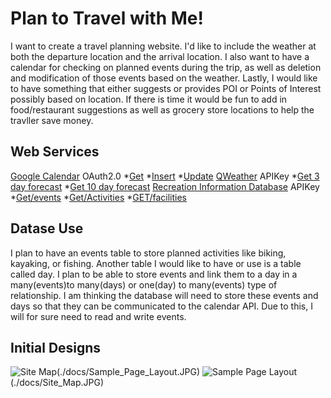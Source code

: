 Plan to Travel with Me!
=======================

I want to create a travel planning website. I'd like to include the weather at both the departure location and the arrival location. I also want to have a calendar for checking on planned events during the trip, as well as deletion and modification of those events based on the weather. Lastly, I would like to have something that either suggests or provides POI or Points of Interest possibly based on location. If there is time it would be fun to add in food/restaurant suggestions as well as grocery store locations to help the travller save money.

Web Services
------------
[Google Calendar](https://developers.google.com/calendar) OAuth2.0
*[Get](https://developers.google.com/calendar/api/v3/reference/events/get)
*[Insert](https://developers.google.com/calendar/api/v3/reference/events/insert)
*[Update](https://developers.google.com/calendar/api/v3/reference/events/update)
[QWeather](https://dev.qweather.com/en/) APIKey
*[Get 3 day forecast](https://api.qweather.com/v7/weather/3d?[params])
*[Get 10 day forecast](https://api.qweather.com/v7/weather/7d?[params])
[Recreation Information Database](https://ridb.recreation.gov/landing) APIKey
*[Get/events](https://ridb.recreation.gov/docs#/Activities/getActivities)
*[Get/Activities](https://ridb.recreation.gov/docs#/Events/getEvents)
*[GET/facilities](https://ridb.recreation.gov/docs#/Facilities/getFacilities)

Datase Use
----------

I plan to have an events table to store planned activities like biking, kayaking, or fishing. Another table I would like to have or use is a table called day. I plan to be able to store events and link them to a day in a many(events)to many(days) or one(day) to many(events) type of relationship. I am thinking the database will need to store these events and days so that they can be communicated to the calendar API. Due to this, I will for sure need to read and write events.

Initial Designs
---------------

![Site Map](./docs/2-cafe-wall.svg)(./docs/Sample_Page_Layout.JPG)
![Sample Page Layout](./docs/2-cafe-wall.svg)(./docs/Site_Map.JPG)